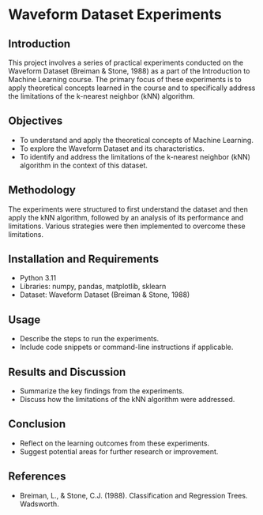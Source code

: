 # Waveform Dataset Experiments

## Introduction
This project involves a series of practical experiments conducted on the Waveform Dataset (Breiman & Stone, 1988) as a part of the Introduction to Machine Learning course. The primary focus of these experiments is to apply theoretical concepts learned in the course and to specifically address the limitations of the k-nearest neighbor (kNN) algorithm.

## Objectives
- To understand and apply the theoretical concepts of Machine Learning.
- To explore the Waveform Dataset and its characteristics.
- To identify and address the limitations of the k-nearest neighbor (kNN) algorithm in the context of this dataset.

## Methodology
The experiments were structured to first understand the dataset and then apply the kNN algorithm, followed by an analysis of its performance and limitations. Various strategies were then implemented to overcome these limitations.

## Installation and Requirements
- Python 3.11
- Libraries: numpy, pandas, matplotlib, sklearn
- Dataset: Waveform Dataset (Breiman & Stone, 1988)

## Usage
- Describe the steps to run the experiments.
- Include code snippets or command-line instructions if applicable.

## Results and Discussion
- Summarize the key findings from the experiments.
- Discuss how the limitations of the kNN algorithm were addressed.

## Conclusion
- Reflect on the learning outcomes from these experiments.
- Suggest potential areas for further research or improvement.

## References
- Breiman, L., & Stone, C.J. (1988). Classification and Regression Trees. Wadsworth.

